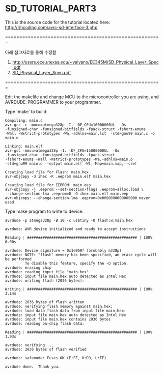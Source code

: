 # SD_TUTORIAL_PART3

This is the source code for the tutorial located here:
http://rjhcoding.com/avrc-sd-interface-3.php

=======================================================

아래 참고자료를 통해 수정함
1) http://users.ece.utexas.edu/~valvano/EE345M/SD_Physical_Layer_Spec.pdf
2) [SD_Physical_Layer_Spec.pdf](https://github.com/Gwangho-Choi/SD_TUTORIAL_PART3/files/10996637/SD_Physical_Layer_Spec.pdf)

=======================================================


Edit the makefile and change MCU to the microcontroller you are using, and AVRDUDE_PROGRAMMER to your programmer.

Type 'make' to build:

```
Compiling: main.c
avr-gcc -c -mmcu=atmega328p -I. -DF_CPU=16000000UL  -Os 
-funsigned-char -funsigned-bitfields -fpack-struct -fshort-enums 
-Wall -Wstrict-prototypes -Wa,-adhlns=main.lst  -std=gnu99 main.c -o main.o

Linking: main.elf
avr-gcc -mmcu=atmega328p -I. -DF_CPU=16000000UL  -Os 
-funsigned-char -funsigned-bitfields -fpack-struct 
-fshort-enums -Wall -Wstrict-prototypes -Wa,-adhlns=main.o  
-std=gnu99 main.o --output main.elf -Wl,-Map=main.map,--cref

Creating load file for Flash: main.hex
avr-objcopy -O ihex -R .eeprom main.elf main.hex

Creating load file for EEPROM: main.eep
avr-objcopy -j .eeprom --set-section-flags .eeprom=alloc,load \
--change-section-lma .eeprom=0 -O ihex main.elf main.eep
avr-objcopy: --change-section-lma .eeprom=0x0000000000000000 never used
```

Type make program to write to device:
```
avrdude -p atmega328p -B 10 -c usbtiny -U flash:w:main.hex

avrdude: AVR device initialized and ready to accept instructions

Reading | ################################################## | 100% 0.00s

avrdude: Device signature = 0x1e950f (probably m328p)
avrdude: NOTE: "flash" memory has been specified, an erase cycle will be performed
         To disable this feature, specify the -D option.
avrdude: erasing chip
avrdude: reading input file "main.hex"
avrdude: input file main.hex auto detected as Intel Hex
avrdude: writing flash (2036 bytes):

Writing | ################################################## | 100% 3.14s

avrdude: 2036 bytes of flash written
avrdude: verifying flash memory against main.hex:
avrdude: load data flash data from input file main.hex:
avrdude: input file main.hex auto detected as Intel Hex
avrdude: input file main.hex contains 2036 bytes
avrdude: reading on-chip flash data:

Reading | ################################################## | 100% 1.93s

avrdude: verifying ...
avrdude: 2036 bytes of flash verified

avrdude: safemode: Fuses OK (E:FF, H:D9, L:FF)

avrdude done.  Thank you.
```
